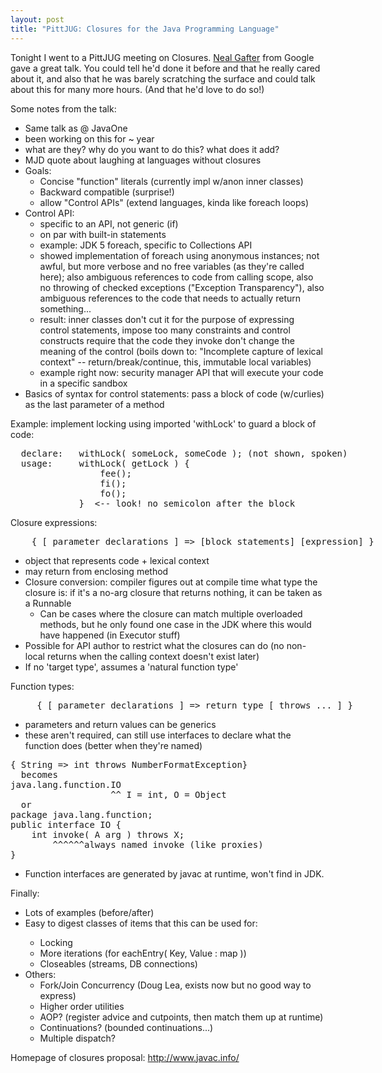 ```yaml
---
layout: post
title: "PittJUG: Closures for the Java Programming Language"
---
```




<p>Tonight I went to a PittJUG meeting on Closures. <a
href="http://gafter.blogspot.com/">Neal Gafter</a> from Google gave a
great talk. You could tell he'd done it before and that he really
cared about it, and also that he was barely scratching the surface and
could talk about this for many more hours. (And that he'd love to do
so!)</p>
  
<p>Some notes from the talk:</p>
  
<ul>
   <li>Same talk as @ JavaOne</li>
   <li>been working on this for ~ year</li>
   <li>what are they? why do you want to do this? what does it add?</li>
   <li>MJD quote about laughing at languages without closures</li>
   <li>Goals: 
    <ul>
      <li>Concise "function" literals (currently impl w/anon inner classes)
      <li>Backward compatible (surprise!)
      <li>allow "Control APIs" (extend languages, kinda like foreach loops)
    </ul> 
   </li>
   <li>Control API:
    <ul>
      <li>specific to an API, not generic (if)</li>
      <li>on par with built-in statements</li>
      <li>example: JDK 5 foreach, specific to Collections API</li>
      <li>showed implementation of foreach using anonymous instances; not
   awful, but more verbose and no free variables (as they're called
   here); also ambiguous references to code from calling scope, also
   no throwing of checked exceptions ("Exception Transparency"), also
   ambiguous references to the code that needs to actually return
   something...</li>
      <li>result: inner classes don't cut it for the purpose of expressing
   control statements, impose too many constraints and control
   constructs require that the code they invoke don't change the
   meaning of the control (boils down to: "Incomplete capture of
   lexical context" -- return/break/continue, this, immutable local
   variables)</li>
   <li>example right now: security manager API that will execute your
   code in a specific sandbox</li>
    </ul>
  </li>
<li>Basics of syntax for control statements: pass a block of code
(w/curlies) as the last parameter of a method</li>
</ul>
  
<p>Example: implement locking using imported 'withLock' to guard a
block of code:</p>
  
<pre class="sourceCode">
  declare:   withLock( someLock, someCode ); (not shown, spoken)
  usage:     withLock( getLock ) {
                 fee();
                 fi();
                 fo();
             }  <-- look! no semicolon after the block
</pre>
  
<p>Closure expressions:</p>
    
<pre class="sourceCode">
    { [ parameter declarations ] => [block statements] [expression] }
</pre>
  
<ul>
  <li>object that represents code + lexical context</li>
  <li>may return from enclosing method </li>
  <li>Closure conversion: compiler figures out at compile time what
    type the closure is: if it's a no-arg closure that returns
    nothing, it can be taken as a Runnable
      <ul>
        <li>Can be cases where the closure can match multiple overloaded
       methods, but he only found one case in the JDK where this would
       have happened (in Executor stuff)</li>
      </ul>
  </li>
  <li>Possible for API author to restrict what the closures can do (no
    non-local returns when the calling context doesn't exist later)</li>
  <li>If no 'target type', assumes a 'natural function type'</li>
</ul>
  
<p>Function types:</p>
<pre class="sourceCode">
     { [ parameter declarations ] => return type [ throws ... ] }
</pre>
  
<ul>
   <li>parameters and return values can be generics
   <li>these aren't required, can still use interfaces to declare what
     the function does (better when they're named)</li>
</ul>
        
<pre class="sourceCode">
{ String => int throws NumberFormatException}
  becomes 
java.lang.function.IO<String,NumberFormatException>
                   ^^ I = int, O = Object
  or
package java.lang.function;
public interface IO<A, X extends Exception> {
    int invoke( A arg ) throws X;
        ^^^^^^always named invoke (like proxies)
}
</pre>
  
<ul>
  <li>Function interfaces are generated by javac at runtime, won't find in JDK.</li>
</ul>
  
<p>Finally:</p>
  
<ul>
  <li>Lots of examples (before/after)</li>
  <li>Easy to digest classes of items that this can be used for:</li>
  <ul>
     <li>Locking</li>
     <li>More iterations (for eachEntry( Key, Value : map ))</li>
     <li>Closeables (streams, DB connections)</li>
  </ul></li>
  <li>Others:
  <ul>
     <li>Fork/Join Concurrency (Doug Lea, exists now but no good way to express)</li>
     <li>Higher order utilities</li>
     <li>AOP? (register advice and cutpoints, then match them up at runtime)</li>
     <li>Continuations? (bounded continuations...)</li>
     <li>Multiple dispatch? </li>
  </ul></li>
</ul>               
  
<p>Homepage of closures proposal: 
  <a href="http://www.javac.info/">http://www.javac.info/</a></p>



